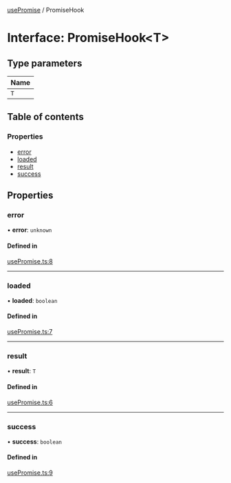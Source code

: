 [usePromise](../README.md) / PromiseHook

# Interface: PromiseHook<T\>

## Type parameters

| Name |
| :------ |
| `T` |

## Table of contents

### Properties

- [error](PromiseHook.md#error)
- [loaded](PromiseHook.md#loaded)
- [result](PromiseHook.md#result)
- [success](PromiseHook.md#success)

## Properties

### error

• **error**: `unknown`

#### Defined in

[usePromise.ts:8](https://github.com/xizher/nhz-hooks/blob/1c01629/src/usePromise/usePromise.ts#L8)

___

### loaded

• **loaded**: `boolean`

#### Defined in

[usePromise.ts:7](https://github.com/xizher/nhz-hooks/blob/1c01629/src/usePromise/usePromise.ts#L7)

___

### result

• **result**: `T`

#### Defined in

[usePromise.ts:6](https://github.com/xizher/nhz-hooks/blob/1c01629/src/usePromise/usePromise.ts#L6)

___

### success

• **success**: `boolean`

#### Defined in

[usePromise.ts:9](https://github.com/xizher/nhz-hooks/blob/1c01629/src/usePromise/usePromise.ts#L9)
